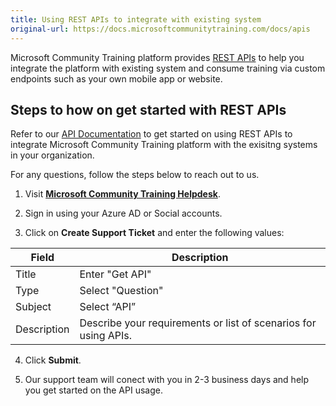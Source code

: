 ```yaml
---
title: Using REST APIs to integrate with existing system
original-url: https://docs.microsoftcommunitytraining.com/docs/apis
---
```

Microsoft Community Training platform provides [REST APIs](https://docs.microsoftcommunitytraining.com/docs/api-documentation) to help you integrate the platform with existing system and consume training via custom endpoints such as your own mobile app or website.

## Steps to how on get started with REST APIs 
Refer to our [API Documentation](https://docs.microsoftcommunitytraining.com/docs/api-documentation) to get started on using REST APIs to integrate Microsoft Community Training platform with the exisitng systems in your organization. 

For any questions, follow the steps below to reach out to us. 
1.	Visit [**Microsoft Community Training Helpdesk**](https://go.microsoft.com/fwlink/?linkid=2104630).

2.	Sign in using your Azure AD or Social accounts.

3.	Click on **Create Support Ticket** and enter the following values:
 
|Field	|Description|
|---|---|
|Title|	Enter "Get API"|
|Type	|Select "Question"|
|Subject	|Select “API”|
|Description|	Describe your requirements or list of scenarios for using APIs. |

4. Click **Submit**.

5. Our support team will conect with you in 2-3 business days and help you get started on the API usage.
